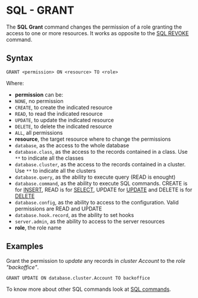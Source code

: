 # SQL - GRANT

The **SQL Grant** command changes the permission of a role granting the access to one or more resources. It works as opposite to the [SQL REVOKE](SQL-Revoke.md) command.

## Syntax

```
GRANT <permission> ON <resource> TO <role>
```

Where:
- **permission** can be:
 - `NONE`, no permission
 - `CREATE`, to create the indicated resource
 - `READ`, to read the indicated resource
 - `UPDATE`, to update the indicated resource
 - `DELETE`, to delete the indicated resource
 - `ALL`, all permissions
- **resource**, the target resource where to change the permissions
 - `database`, as the access to the whole database
 - `database.class`, as the access to the records contained in a class. Use <code>**</code> to indicate all the classes
 - `database.cluster`, as the access to the records contained in a cluster. Use <code>**</code> to indicate all the clusters
 - `database.query`, as the ability to execute query (READ is enought)
 - `database.command`, as the ability to execute SQL commands. CREATE is for [INSERT](SQL-Insert.md), READ is for [SELECT](SQL-Query.md), UPDATE for [UPDATE](SQL-Update.md) and DELETE is for [DELETE](SQL-Delete.md)
 - `database.config`, as the ability to access to the configuration. Valid permissions are READ and UPDATE
 - `database.hook.record`, as the ability to set hooks
 - `server.admin`, as the ability to access to the server resources
- **role**, the role name

## Examples

Grant the permission to *update* any records in *cluster Account* to the *role "backoffice"*.

```
GRANT UPDATE ON database.cluster.Account TO backoffice
```

To know more about other SQL commands look at [SQL commands](SQL.md).
